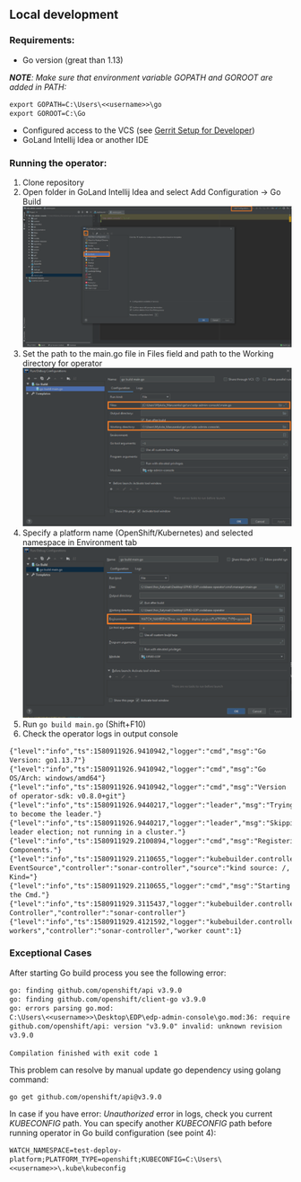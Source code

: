 ## Local development
### Requirements:
* Go version (great than 1.13)

_**NOTE**: Make sure that environment variable GOPATH and GOROOT are added in PATH:_
```
export GOPATH=C:\Users\<<username>>\go
export GOROOT=C:\Go
```

* Configured access to the VCS (see [Gerrit Setup for Developer](https://kb.epam.com/display/EPMDEDP/Gerrit+Setup+for+Developer))
* GoLand Intellij Idea or another IDE

### Running the operator:
1. Clone repository
2. Open folder in GoLand Intellij Idea and select Add Configuration → Go Build
![add-config](../readme-resource/add_config.png "add-config") 
3. Set the path to the main.go file in Files field and path to the Working directory for operator
![build-config](../readme-resource/build_config.png "build-config") 
4. Specify a platform name (OpenShift/Kubernetes) and selected namespace in Environment tab 
![add-env-vars](../readme-resource/add_env_vars.png "add-env-vars") 
5. Run ```go build main.go``` (Shift+F10)
6. Check the operator logs in output console 
```
{"level":"info","ts":1580911926.9410942,"logger":"cmd","msg":"Go Version: go1.13.7"}
{"level":"info","ts":1580911926.9410942,"logger":"cmd","msg":"Go OS/Arch: windows/amd64"}
{"level":"info","ts":1580911926.9410942,"logger":"cmd","msg":"Version of operator-sdk: v0.8.0+git"}
{"level":"info","ts":1580911926.9440217,"logger":"leader","msg":"Trying to become the leader."}
{"level":"info","ts":1580911926.9440217,"logger":"leader","msg":"Skipping leader election; not running in a cluster."}
{"level":"info","ts":1580911929.2100894,"logger":"cmd","msg":"Registering Components."}
{"level":"info","ts":1580911929.2110655,"logger":"kubebuilder.controller","msg":"Starting EventSource","controller":"sonar-controller","source":"kind source: /, Kind="}
{"level":"info","ts":1580911929.2110655,"logger":"cmd","msg":"Starting the Cmd."}
{"level":"info","ts":1580911929.3115437,"logger":"kubebuilder.controller","msg":"Starting Controller","controller":"sonar-controller"}
{"level":"info","ts":1580911929.4121592,"logger":"kubebuilder.controller","msg":"Starting workers","controller":"sonar-controller","worker count":1}
```

### Exceptional Cases
After starting Go build process you see the following error: 
```
go: finding github.com/openshift/api v3.9.0
go: finding github.com/openshift/client-go v3.9.0
go: errors parsing go.mod:
C:\Users\<<username>>\Desktop\EDP\edp-admin-console\go.mod:36: require github.com/openshift/api: version "v3.9.0" invalid: unknown revision v3.9.0

Compilation finished with exit code 1
```

This problem can resolve by manual update go dependency using golang command:
```
go get github.com/openshift/api@v3.9.0
```

In case if you have error: *Unauthorized* error in logs, check you current *KUBECONFIG* path.
You can specify another *KUBECONFIG* path before running operator in Go build configuration (see point 4):
```
WATCH_NAMESPACE=test-deploy-platform;PLATFORM_TYPE=openshift;KUBECONFIG=C:\Users\<<username>>\.kube\kubeconfig
```